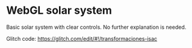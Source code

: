 # WebGL solar system

Basic solar system with clear controls. No further explanation is needed.

Glitch code: https://glitch.com/edit/#!/transformaciones-isac